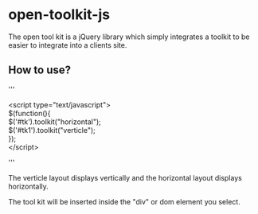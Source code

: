 open-toolkit-js
=========================

The open tool kit is a jQuery library which simply integrates a toolkit to be easier to integrate into a clients site.

<h2>How to use?</h2>
 
'''
<p>
&lt;script type="text/javascript"&gt;<br/>
$(function(){<br/>
$('#tk').toolkit("horizontal");<br/>
$('#tk1').toolkit("verticle");<br/>
}); <br/>       
&lt;/script&gt;
</p>
'''

<p>The verticle layout displays vertically and the horizontal layout displays horizontally.</p>

<p>The tool kit will be inserted inside the "div" or dom element you select.</p>
